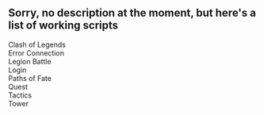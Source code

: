 <h2>Sorry, no description at the moment, but here's a list of working scripts</h2>
<p>
Clash of Legends<br>
Error Connection<br>
Legion Battle<br>
Login<br>
Paths of Fate<br>
Quest<br>
Tactics<br> 
Tower<br>
</p>

